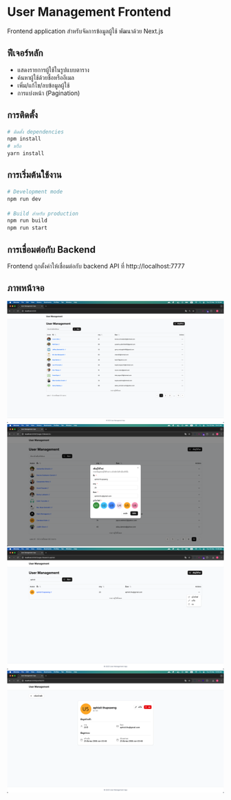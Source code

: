 # User Management Frontend

Frontend application สำหรับจัดการข้อมูลผู้ใช้ พัฒนาด้วย Next.js

## ฟีเจอร์หลัก
- แสดงรายการผู้ใช้ในรูปแบบตาราง
- ค้นหาผู้ใช้ด้วยชื่อหรืออีเมล
- เพิ่ม/แก้ไข/ลบข้อมูลผู้ใช้
- การแบ่งหน้า (Pagination)

## การติดตั้ง

```bash
# ติดตั้ง dependencies
npm install
# หรือ
yarn install
```

## การเริ่มต้นใช้งาน

```bash
# Development mode
npm run dev

# Build สำหรับ production
npm run build
npm run start
```

## การเชื่อมต่อกับ Backend
Frontend ถูกตั้งค่าให้เชื่อมต่อกับ backend API ที่ http://localhost:7777

## ภาพหน้าจอ
![user-management-service.png](../../screenshots/preview/user-management-service.png)
![img_1.png](../../screenshots/user-management/img_1.png)
![img_3.png](../../screenshots/user-management/img_3.png)
![img_2.png](../../screenshots/user-management/img_2.png)
